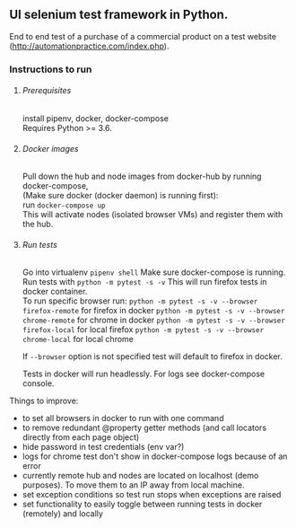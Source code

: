 ## UI selenium test framework in Python.

End to end test of a purchase of a commercial product on a test website 
(http://automationpractice.com/index.php).

### Instructions to run

1. ###### Prerequisites
    
    install pipenv, docker, docker-compose  
    Requires Python >= 3.6.

2. ###### Docker images
    Pull down the hub and node images from docker-hub by running docker-compose,  
    (Make sure docker (docker daemon) is running first):  
    run `docker-compose up`  
    This will activate nodes (isolated browser VMs) and register them with the hub.

3. ###### Run tests
    
    Go into virtualenv `pipenv shell` Make sure docker-compose is running.
    Run tests with `python -m pytest -s -v`
    This will run firefox tests in docker container.  
    To run specific browser run:
    `python -m pytest -s -v --browser firefox-remote` for firefox in docker
    `python -m pytest -s -v --browser chrome-remote` for chrome in docker
    `python -m pytest -s -v --browser firefox-local` for local firefox
    `python -m pytest -s -v --browser chrome-local` for local chrome
    
    If `--browser` option is not specified test will default to firefox in docker.
    
    Tests in docker will run headlessly. For logs see docker-compose console.


Things to improve:
- to set all browsers in docker to run with one command
- to remove redundant @property getter methods (and call locators directly from each 
page object)
- hide password in test credentials (env var?)
- logs for chrome test don't show in docker-compose logs because of an error
- currently remote hub and nodes are located on localhost (demo purposes). To move them to
 an IP away from local machine. 
- set exception conditions so test run stops when exceptions are raised
- set functionality to easily toggle between running tests in docker (remotely) and locally
 

